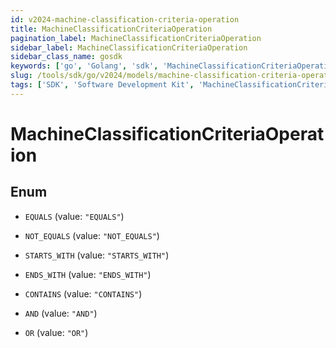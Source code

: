 ```yaml
---
id: v2024-machine-classification-criteria-operation
title: MachineClassificationCriteriaOperation
pagination_label: MachineClassificationCriteriaOperation
sidebar_label: MachineClassificationCriteriaOperation
sidebar_class_name: gosdk
keywords: ['go', 'Golang', 'sdk', 'MachineClassificationCriteriaOperation', 'V2024MachineClassificationCriteriaOperation'] 
slug: /tools/sdk/go/v2024/models/machine-classification-criteria-operation
tags: ['SDK', 'Software Development Kit', 'MachineClassificationCriteriaOperation', 'V2024MachineClassificationCriteriaOperation']
---
```


# MachineClassificationCriteriaOperation

## Enum


* `EQUALS` (value: `"EQUALS"`)

* `NOT_EQUALS` (value: `"NOT_EQUALS"`)

* `STARTS_WITH` (value: `"STARTS_WITH"`)

* `ENDS_WITH` (value: `"ENDS_WITH"`)

* `CONTAINS` (value: `"CONTAINS"`)

* `AND` (value: `"AND"`)

* `OR` (value: `"OR"`)


